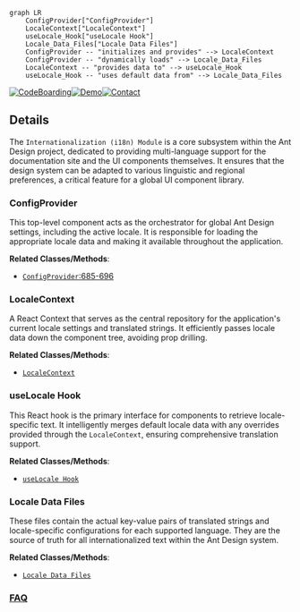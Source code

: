 ```mermaid
graph LR
    ConfigProvider["ConfigProvider"]
    LocaleContext["LocaleContext"]
    useLocale_Hook["useLocale Hook"]
    Locale_Data_Files["Locale Data Files"]
    ConfigProvider -- "initializes and provides" --> LocaleContext
    ConfigProvider -- "dynamically loads" --> Locale_Data_Files
    LocaleContext -- "provides data to" --> useLocale_Hook
    useLocale_Hook -- "uses default data from" --> Locale_Data_Files
```

[![CodeBoarding](https://img.shields.io/badge/Generated%20by-CodeBoarding-9cf?style=flat-square)](https://github.com/CodeBoarding/CodeBoarding)[![Demo](https://img.shields.io/badge/Try%20our-Demo-blue?style=flat-square)](https://www.codeboarding.org/demo)[![Contact](https://img.shields.io/badge/Contact%20us%20-%20contact@codeboarding.org-lightgrey?style=flat-square)](mailto:contact@codeboarding.org)

## Details

The `Internationalization (i18n) Module` is a core subsystem within the Ant Design project, dedicated to providing multi-language support for the documentation site and the UI components themselves. It ensures that the design system can be adapted to various linguistic and regional preferences, a critical feature for a global UI component library.

### ConfigProvider
This top-level component acts as the orchestrator for global Ant Design settings, including the active locale. It is responsible for loading the appropriate locale data and making it available throughout the application.


**Related Classes/Methods**:

- <a href="https://github.com/ant-design/ant-design/blob/master/components/config-provider/index.tsx#L685-L696" target="_blank" rel="noopener noreferrer">`ConfigProvider`:685-696</a>


### LocaleContext
A React Context that serves as the central repository for the application's current locale settings and translated strings. It efficiently passes locale data down the component tree, avoiding prop drilling.


**Related Classes/Methods**:

- <a href="https://github.com/ant-design/ant-design/blob/master/components/locale/context.ts" target="_blank" rel="noopener noreferrer">`LocaleContext`</a>


### useLocale Hook
This React hook is the primary interface for components to retrieve locale-specific text. It intelligently merges default locale data with any overrides provided through the `LocaleContext`, ensuring comprehensive translation support.


**Related Classes/Methods**:

- <a href="https://github.com/ant-design/ant-design/blob/master/components/locale/useLocale.ts" target="_blank" rel="noopener noreferrer">`useLocale Hook`</a>


### Locale Data Files
These files contain the actual key-value pairs of translated strings and locale-specific configurations for each supported language. They are the source of truth for all internationalized text within the Ant Design system.


**Related Classes/Methods**:

- <a href="https://github.com/ant-design/ant-design/blob/master/components/locale/en_US.ts" target="_blank" rel="noopener noreferrer">`Locale Data Files`</a>




### [FAQ](https://github.com/CodeBoarding/GeneratedOnBoardings/tree/main?tab=readme-ov-file#faq)